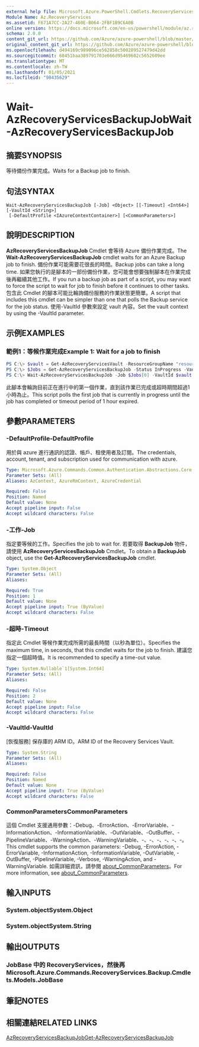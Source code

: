 ```yaml
---
external help file: Microsoft.Azure.PowerShell.Cmdlets.RecoveryServices.Backup.dll-Help.xml
Module Name: Az.RecoveryServices
ms.assetid: F671A7CC-2A27-460E-B064-2FBF1B9C6A0B
online version: https://docs.microsoft.com/en-us/powershell/module/az.recoveryservices/wait-azrecoveryservicesbackupjob
schema: 2.0.0
content_git_url: https://github.com/Azure/azure-powershell/blob/master/src/RecoveryServices/RecoveryServices/help/Wait-AzRecoveryServicesBackupJob.md
original_content_git_url: https://github.com/Azure/azure-powershell/blob/master/src/RecoveryServices/RecoveryServices/help/Wait-AzRecoveryServicesBackupJob.md
ms.openlocfilehash: d494169c989096ce562858c500289527479d42dd
ms.sourcegitcommit: 68451baa389791703e666d95469602c5652609ee
ms.translationtype: MT
ms.contentlocale: zh-TW
ms.lasthandoff: 01/05/2021
ms.locfileid: "98435629"
---
```

# <span data-ttu-id="94bd3-101">Wait-AzRecoveryServicesBackupJob</span><span class="sxs-lookup"><span data-stu-id="94bd3-101">Wait-AzRecoveryServicesBackupJob</span></span>

## <span data-ttu-id="94bd3-102">摘要</span><span class="sxs-lookup"><span data-stu-id="94bd3-102">SYNOPSIS</span></span>

<span data-ttu-id="94bd3-103">等待備份作業完成。</span><span class="sxs-lookup"><span data-stu-id="94bd3-103">Waits for a Backup job to finish.</span></span>

## <span data-ttu-id="94bd3-104">句法</span><span class="sxs-lookup"><span data-stu-id="94bd3-104">SYNTAX</span></span>

```
Wait-AzRecoveryServicesBackupJob [-Job] <Object> [[-Timeout] <Int64>] [-VaultId <String>]
 [-DefaultProfile <IAzureContextContainer>] [<CommonParameters>]
```

## <span data-ttu-id="94bd3-105">說明</span><span class="sxs-lookup"><span data-stu-id="94bd3-105">DESCRIPTION</span></span>

<span data-ttu-id="94bd3-106">**AzRecoveryServicesBackupJob** Cmdlet 會等待 Azure 備份作業完成。</span><span class="sxs-lookup"><span data-stu-id="94bd3-106">The **Wait-AzRecoveryServicesBackupJob** cmdlet waits for an Azure Backup job to finish.</span></span>
<span data-ttu-id="94bd3-107">備份作業可能需要花很長的時間。</span><span class="sxs-lookup"><span data-stu-id="94bd3-107">Backup jobs can take a long time.</span></span>
<span data-ttu-id="94bd3-108">如果您執行的是腳本的一部份備份作業，您可能會想要強制腳本在作業完成後再繼續其他工作。</span><span class="sxs-lookup"><span data-stu-id="94bd3-108">If you run a backup job as part of a script, you may want to force the script to wait for job to finish before it continues to other tasks.</span></span>
<span data-ttu-id="94bd3-109">包含此 Cmdlet 的腳本可能比輪詢備份服務的作業狀態更簡單。</span><span class="sxs-lookup"><span data-stu-id="94bd3-109">A script that includes this cmdlet can be simpler than one that polls the Backup service for the job status.</span></span>
<span data-ttu-id="94bd3-110">使用-VaultId 參數來設定 vault 內容。</span><span class="sxs-lookup"><span data-stu-id="94bd3-110">Set the vault context by using the -VaultId parameter.</span></span>

## <span data-ttu-id="94bd3-111">示例</span><span class="sxs-lookup"><span data-stu-id="94bd3-111">EXAMPLES</span></span>

### <span data-ttu-id="94bd3-112">範例1：等候作業完成</span><span class="sxs-lookup"><span data-stu-id="94bd3-112">Example 1: Wait for a job to finish</span></span>

```powershell
PS C:\> $vault = Get-AzRecoveryServicesVault -ResourceGroupName "resourceGroup" -Name "vaultName"
PS C:\> $Jobs = Get-AzRecoveryServicesBackupJob -Status InProgress -VaultId $vault.ID
PS C:\> Wait-AzRecoveryServicesBackupJob -Job $Jobs[0] -VaultId $vault.ID -Timeout 3600
```

<span data-ttu-id="94bd3-113">此腳本會輪詢目前正在進行中的第一個作業，直到該作業已完成或超時期間超過1小時為止。</span><span class="sxs-lookup"><span data-stu-id="94bd3-113">This script polls the first job that is currently in progress until the job has completed or timeout period of 1 hour expired.</span></span>

## <span data-ttu-id="94bd3-114">參數</span><span class="sxs-lookup"><span data-stu-id="94bd3-114">PARAMETERS</span></span>

### <span data-ttu-id="94bd3-115">-DefaultProfile</span><span class="sxs-lookup"><span data-stu-id="94bd3-115">-DefaultProfile</span></span>

<span data-ttu-id="94bd3-116">用於與 azure 進行通訊的認證、帳戶、租使用者及訂閱。</span><span class="sxs-lookup"><span data-stu-id="94bd3-116">The credentials, account, tenant, and subscription used for communication with azure.</span></span>

```yaml
Type: Microsoft.Azure.Commands.Common.Authentication.Abstractions.Core.IAzureContextContainer
Parameter Sets: (All)
Aliases: AzContext, AzureRmContext, AzureCredential

Required: False
Position: Named
Default value: None
Accept pipeline input: False
Accept wildcard characters: False
```

### <span data-ttu-id="94bd3-117">-工作</span><span class="sxs-lookup"><span data-stu-id="94bd3-117">-Job</span></span>

<span data-ttu-id="94bd3-118">指定要等候的工作。</span><span class="sxs-lookup"><span data-stu-id="94bd3-118">Specifies the job to wait for.</span></span>
<span data-ttu-id="94bd3-119">若要取得 **BackupJob** 物件，請使用 **AzRecoveryServicesBackupJob** Cmdlet。</span><span class="sxs-lookup"><span data-stu-id="94bd3-119">To obtain a **BackupJob** object, use the **Get-AzRecoveryServicesBackupJob** cmdlet.</span></span>

```yaml
Type: System.Object
Parameter Sets: (All)
Aliases:

Required: True
Position: 1
Default value: None
Accept pipeline input: True (ByValue)
Accept wildcard characters: False
```

### <span data-ttu-id="94bd3-120">-超時</span><span class="sxs-lookup"><span data-stu-id="94bd3-120">-Timeout</span></span>

<span data-ttu-id="94bd3-121">指定此 Cmdlet 等候作業完成所需的最長時間（以秒為單位）。</span><span class="sxs-lookup"><span data-stu-id="94bd3-121">Specifies the maximum time, in seconds, that this cmdlet waits for the job to finish.</span></span>
<span data-ttu-id="94bd3-122">建議您指定一個超時值。</span><span class="sxs-lookup"><span data-stu-id="94bd3-122">It is recommended to specify a time-out value.</span></span>

```yaml
Type: System.Nullable`1[System.Int64]
Parameter Sets: (All)
Aliases:

Required: False
Position: 2
Default value: None
Accept pipeline input: False
Accept wildcard characters: False
```

### <span data-ttu-id="94bd3-123">-VaultId</span><span class="sxs-lookup"><span data-stu-id="94bd3-123">-VaultId</span></span>

<span data-ttu-id="94bd3-124">[恢復服務] 保存庫的 ARM ID。</span><span class="sxs-lookup"><span data-stu-id="94bd3-124">ARM ID of the Recovery Services Vault.</span></span>

```yaml
Type: System.String
Parameter Sets: (All)
Aliases:

Required: False
Position: Named
Default value: None
Accept pipeline input: True (ByValue)
Accept wildcard characters: False
```

### <span data-ttu-id="94bd3-125">CommonParameters</span><span class="sxs-lookup"><span data-stu-id="94bd3-125">CommonParameters</span></span>
<span data-ttu-id="94bd3-126">這個 Cmdlet 支援通用參數：-Debug、-ErrorAction、-ErrorVariable、-InformationAction、-InformationVariable、-OutVariable、-OutBuffer、-PipelineVariable、-WarningAction、-WarningVariable、-、-、-、-、-、-。</span><span class="sxs-lookup"><span data-stu-id="94bd3-126">This cmdlet supports the common parameters: -Debug, -ErrorAction, -ErrorVariable, -InformationAction, -InformationVariable, -OutVariable, -OutBuffer, -PipelineVariable, -Verbose, -WarningAction, and -WarningVariable.</span></span> <span data-ttu-id="94bd3-127">如需詳細資訊，請參閱 [about_CommonParameters](http://go.microsoft.com/fwlink/?LinkID=113216)。</span><span class="sxs-lookup"><span data-stu-id="94bd3-127">For more information, see [about_CommonParameters](http://go.microsoft.com/fwlink/?LinkID=113216).</span></span>

## <span data-ttu-id="94bd3-128">輸入</span><span class="sxs-lookup"><span data-stu-id="94bd3-128">INPUTS</span></span>

### <span data-ttu-id="94bd3-129">System.object</span><span class="sxs-lookup"><span data-stu-id="94bd3-129">System.Object</span></span>

### <span data-ttu-id="94bd3-130">System.object</span><span class="sxs-lookup"><span data-stu-id="94bd3-130">System.String</span></span>

## <span data-ttu-id="94bd3-131">輸出</span><span class="sxs-lookup"><span data-stu-id="94bd3-131">OUTPUTS</span></span>

### <span data-ttu-id="94bd3-132">JobBase 中的 RecoveryServices，然後再</span><span class="sxs-lookup"><span data-stu-id="94bd3-132">Microsoft.Azure.Commands.RecoveryServices.Backup.Cmdlets.Models.JobBase</span></span>

## <span data-ttu-id="94bd3-133">筆記</span><span class="sxs-lookup"><span data-stu-id="94bd3-133">NOTES</span></span>

## <span data-ttu-id="94bd3-134">相關連結</span><span class="sxs-lookup"><span data-stu-id="94bd3-134">RELATED LINKS</span></span>

[<span data-ttu-id="94bd3-135">AzRecoveryServicesBackupJob</span><span class="sxs-lookup"><span data-stu-id="94bd3-135">Get-AzRecoveryServicesBackupJob</span></span>](./Get-AzRecoveryServicesBackupJob.md)
